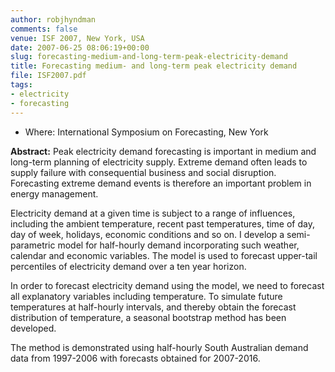 ```yaml
---
author: robjhyndman
comments: false
venue: ISF 2007, New York, USA
date: 2007-06-25 08:06:19+00:00
slug: forecasting-medium-and-long-term-peak-electricity-demand
title: Forecasting medium- and long-term peak electricity demand
file: ISF2007.pdf
tags:
- electricity
- forecasting
---
```



+ Where: International Symposium on Forecasting, New York

**Abstract:**
Peak electricity demand forecasting is important in medium and long-term planning of electricity supply. Extreme demand often leads to supply failure with consequential business and social disruption. Forecasting extreme demand events is therefore an important problem in energy management.

Electricity demand at a given time is subject to a range of influences, including the ambient temperature, recent past temperatures, time of day, day of week, holidays, economic conditions and so on. I develop a semi-parametric model for half-hourly demand incorporating such weather, calendar and economic variables. The model is used to forecast upper-tail percentiles of electricity demand over a ten year horizon.

In order to forecast electricity demand using the model, we need to forecast all explanatory variables including temperature. To simulate future temperatures at half-hourly intervals, and thereby obtain the forecast distribution of temperature, a seasonal bootstrap method has been developed.

The method is demonstrated using half-hourly South Australian demand data from 1997-2006 with forecasts obtained for 2007-2016.
